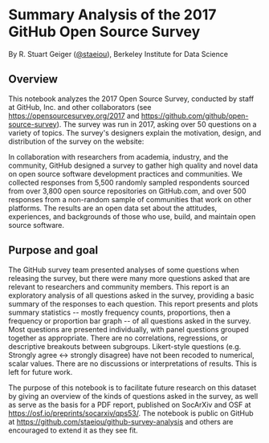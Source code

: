# Summary Analysis of the 2017 GitHub Open Source Survey

By R. Stuart Geiger ([@staeiou](https://github.com/staeiou/)), Berkeley Institute for Data Science

## Overview

This notebook analyzes the 2017 Open Source Survey, conducted by staff at GitHub, Inc. and other collaborators (see https://opensourcesurvey.org/2017 and https://github.com/github/open-source-survey). The survey was run in 2017, asking over 50 questions on a variety of topics. The survey's designers explain the motivation, design, and distribution of the survey on the website:

In collaboration with researchers from academia, industry, and the community, GitHub designed a survey to gather high quality and novel data on open source software development practices and communities. We collected responses from 5,500 randomly sampled respondents sourced from over 3,800 open source repositories on GitHub.com, and over 500 responses from a non-random sample of communities that work on other platforms. The results are an open data set about the attitudes, experiences, and backgrounds of those who use, build, and maintain open source software.


## Purpose and goal

The GitHub survey team presented analyses of some questions when releasing the survey, but there were many more questions asked that are relevant to researchers and community members. This report is an exploratory analysis of all questions asked in the survey, providing a basic summary of the responses to each question. This report presents and plots summary statistics -- mostly frequency counts, proportions, then a frequency or proportion bar graph -- of all questions asked in the survey. Most questions are presented individually, with panel questions grouped together as appropriate. There are no correlations, regressions, or descriptive breakouts between subgroups. Likert-style questions (e.g. Strongly agree <-> strongly disagree) have not been recoded to numerical, scalar values. There are no discussions or interpretations of results. This is left for future work.

The purpose of this notebook is to facilitate future research on this dataset by giving an overview of the kinds of questions asked in the survey, as well as serve as the basis for a PDF report, published on SocArXiv and OSF at https://osf.io/preprints/socarxiv/qps53/. The notebook is public on GitHub at https://github.com/staeiou/github-survey-analysis and others are encouraged to extend it as they see fit. 
